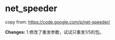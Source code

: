 net_speeder
===========

copy from: https://code.google.com/p/net-speeder/

**Changes:**
1.修改了重发参数，试试只重发1/5的包。